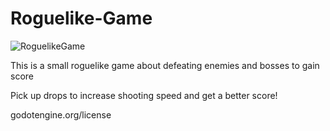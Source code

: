 # Roguelike-Game

![RoguelikeGame](https://github.com/user-attachments/assets/da302288-c2c0-4633-9d0c-7aead91f2a1a)

This is a small roguelike game about defeating enemies and bosses to gain score

Pick up drops to increase shooting speed and get a better score!

godotengine.org/license
